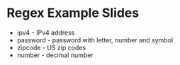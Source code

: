 # Regex Example Slides


 * ipv4 - IPv4 address
 * password - password with letter, number and symbol
 * zipcode - US zip codes
 * number - decimal number

